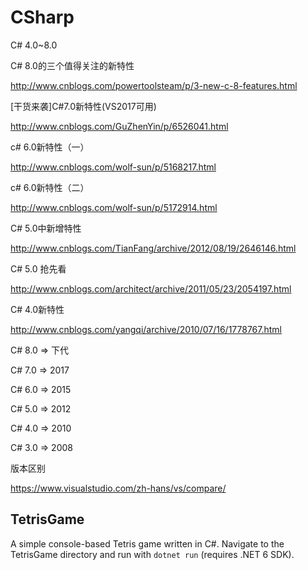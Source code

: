 # CSharp
C# 4.0~8.0

C# 8.0的三个值得关注的新特性

http://www.cnblogs.com/powertoolsteam/p/3-new-c-8-features.html

[干货来袭]C#7.0新特性(VS2017可用)

http://www.cnblogs.com/GuZhenYin/p/6526041.html

c# 6.0新特性（一）

http://www.cnblogs.com/wolf-sun/p/5168217.html

c# 6.0新特性（二）

http://www.cnblogs.com/wolf-sun/p/5172914.html

C# 5.0中新增特性

http://www.cnblogs.com/TianFang/archive/2012/08/19/2646146.html

C# 5.0 抢先看

http://www.cnblogs.com/architect/archive/2011/05/23/2054197.html

C# 4.0新特性

http://www.cnblogs.com/yangqi/archive/2010/07/16/1778767.html

C# 8.0 => 下代

C# 7.0 => 2017

C# 6.0 => 2015

C# 5.0 => 2012

C# 4.0 => 2010

C# 3.0 => 2008

版本区别

https://www.visualstudio.com/zh-hans/vs/compare/

## TetrisGame

A simple console-based Tetris game written in C#.
Navigate to the TetrisGame directory and run with `dotnet run` (requires .NET 6 SDK).
